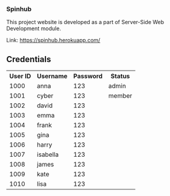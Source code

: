<h3>Spinhub</h3>

This project website is developed as a part of Server-Side Web Development module.

Link: https://spinhub.herokuapp.com/

Credentials
---------------------------------------------------------------------------------------

<table>
  <tr>
    <th>User ID</th>
    <th>Username</th>
    <th>Password</th>
    <th>Status</th>
  </tr>
  <tr>
    <td>1000</td>
    <td>anna</td>
    <td>123</td>
    <td>admin</td>
  </tr>
  <tr>
    <td>1001</td>
    <td>cyber</td>
    <td>123</td>
    <td>member</td>
  </tr>
  <tr>
    <td>1002</td>
    <td>david</td>
    <td>123</td>
    <td></td>
  </tr>
  <tr>
    <td>1003</td>
    <td>emma</td>
    <td>123</td>
    <td></td>
  </tr>
  <tr>
    <td>1004</td>
    <td>frank</td>
    <td>123</td>
    <td></td>
  </tr>
  <tr>
    <td>1005</td>
    <td>gina</td>
    <td>123</td>
    <td></td>
  </tr>
  <tr>
    <td>1006</td>
    <td>harry</td>
    <td>123</td>
    <td></td>
  </tr>
  <tr>
    <td>1007</td>
    <td>isabella</td>
    <td>123</td>
    <td></td>
  </tr>
  <tr>
    <td>1008</td>
    <td>james</td>
    <td>123</td>
    <td></td>
  </tr>
  <tr>
    <td>1009</td>
    <td>kate</td>
    <td>123</td>
    <td></td>
  </tr>
  <tr>
    <td>1010</td>
    <td>lisa</td>
    <td>123</td>
    <td></td>
  </tr>
</table>

